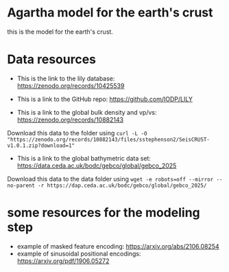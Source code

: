 # Agartha model for the earth's crust

this is the model for the earth's crust.

# Data resources

* This is the link to the lily database: https://zenodo.org/records/10425539
* This is a link to the GitHub repo: https://github.com/IODP/LILY

* This is a link to the global bulk density and vp/vs: https://zenodo.org/records/10882143

Download this data to the folder using `curl -L -O "https://zenodo.org/records/10882143/files/sstephenson2/SeisCRUST-v1.0.1.zip?download=1"`

* This is a link to the global bathymetric data set: https://data.ceda.ac.uk/bodc/gebco/global/gebco_2025

Download this data to the data folder using `wget -e robots=off --mirror --no-parent -r https://dap.ceda.ac.uk/bodc/gebco/global/gebco_2025/`

# some resources for the modeling step

* example of masked feature encoding: https://arxiv.org/abs/2106.08254
* example of sinusoidal positional encodings: https://arxiv.org/pdf/1906.05272
